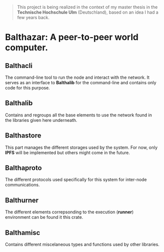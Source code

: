 > This project is being realized in the context of my master thesis in the
> **Technische Hochschule Ulm** (Deutschland), based on an idea I had a few years back.

# Balthazar: A peer-to-peer world computer.

## Balthacli

The command-line tool to run the node and interact with the network.
It serves as an interface to **Balthalib** for the command-line and contains only code for this purpose.

## Balthalib

Contains and regroups all the base elements to use the network found in the libraries given here underneath.

## Balthastore

This part manages the different storages used by the system.
For now, only **IPFS** will be implemented but others might come in the future.

## Balthaproto

The different protocols used specifically for this system for inter-node communications.

## Balthurner

The different elements correpsonding to the execution (**runner**) environment can be found it this crate.

## Balthamisc

Contains different miscelaneous types and functions used by other libraries.
